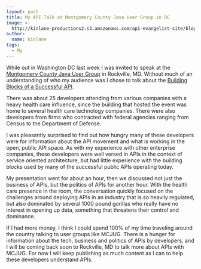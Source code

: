 ```yaml
---
layout: post
title: My API Talk at Montgomery County Java User Group in DC
image: >-
  http://kinlane-productions2.s3.amazonaws.com/api-evangelist-site/blog/mcjug_logo.png
author:
  name: kinlane
tags:
  - My
---
```

While out in Washington DC last week I was invited to speak at the [Montgomery County Java User Group](http://www.mcjug.org/ "Montgomery County Java Users Group") in Rockville, MD. Without much of an understanding of who my audience was I chose to talk about the [Building Blocks of a Successful API](http://apievangelist.com/2012/08/12/the-building-blocks-of-a-successful-api/ "Building Blocks of a Successful API").

There was about 25 developers attending from various companies with a heavy health care influence, since the building that hosted the event was home to several health care technology companies. There were also developers from firms who contracted with federal agencies ranging from Census to the Department of Defense.

I was pleasantly surprised to find out how hungry many of these developers were for information about the API movement and what is working in the open, public API space. As with my experience with other enterprise companies, these developers were well versed in APIs in the context of service oriented architecture, but had little experience with the building blocks used by many of the successful public APIs operating today.

My presentation went for about an hour, then we discussed not just the business of APIs, but the politics of APIs for another hour. With the health care presence in the room, the conversation quickly focused on the challenges around deploying APIs in an industry that is so heavily regulated, but also dominated by several 1000 pound gorillas who really have no interest in opening up data, something that threatens their control and dominance.

If I had more money, I think I could spend 100% of my time traveling around the country talking to user groups like MCJUG. There is a hunger for information about the tech, business and politics of APIs by developers, and I will be coming back soon to Rockville, MD to talk more about APIs with MCJUG. For now I will keep publishing as much content as I can to help these developers understand APIs.